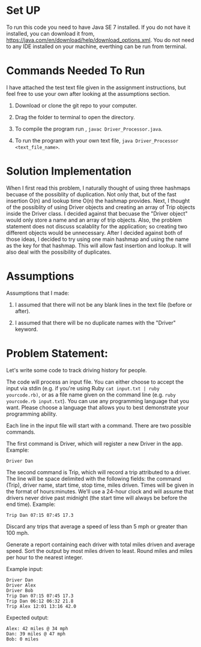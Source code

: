 # Set UP

To run this code you need to have Java SE 7 installed. If you do not have it installed, you can download it from, https://java.com/en/download/help/download_options.xml. You do not need to any IDE installed on your machine, everthing can be run from terminal.

# Commands Needed To Run

I have attached the test text file given in the assignment instructions, but feel free to use your own after looking at the assumptions section. 

1. Download or clone the git repo to your computer.

2. Drag the folder to terminal to open the directory.

3. To compile the program run , `javac Driver_Processor.java`.

4. To run the program with your own text file, `java Driver_Processor <text_file_name>`.

# Solution Implementation

When I first read this problem, I naturally thought of using three hashmaps becuase of the possiblity of duplication. Not only that, but of the fast insertion O(n) and lookup time O(n) the hashmap provides. Next, I thought of the possiblity of using Driver objects and creating an array of Trip objects inside the Driver class. I decided against that becuase the "Driver object" would only store a name and an array of trip objects. Also, the problem statement does not discuss scalablity for the application; so creating two different objects would be unnecessary. After I decided against both of those ideas, I decided to try using one main hashmap and using the name as the key for that hashmap. This will allow fast insertion and lookup. It will also deal with the possibility of duplicates.

# Assumptions

Assumptions that I made: 

1. I assumed that there will not be any blank lines in the text file (before or after).

2. I assumed that there will be no duplicate names with the "Driver" keyword.

# Problem Statement:

Let's write some code to track driving history for people.

The code will process an input file. You can either choose to accept the input via stdin (e.g. if you're using Ruby `cat input.txt | ruby yourcode.rb)`, or as a file name given on the command line (e.g. `ruby yourcode.rb input.txt`). You can use any programming language that you want. Please choose a language that allows you to best demonstrate your programming ability.

Each line in the input file will start with a command. There are two possible commands.

The first command is Driver, which will register a new Driver in the app. Example:

`Driver Dan`

The second command is Trip, which will record a trip attributed to a driver. The line will be space delimited with the following fields: the command (Trip), driver name, start time, stop time, miles driven. Times will be given in the format of hours:minutes. We'll use a 24-hour clock and will assume that drivers never drive past midnight (the start time will always be before the end time). Example:

`Trip Dan 07:15 07:45 17.3`

Discard any trips that average a speed of less than 5 mph or greater than 100 mph.

Generate a report containing each driver with total miles driven and average speed. Sort the output by most miles driven to least. Round miles and miles per hour to the nearest integer.

Example input:
```
Driver Dan
Driver Alex
Driver Bob
Trip Dan 07:15 07:45 17.3
Trip Dan 06:12 06:32 21.8
Trip Alex 12:01 13:16 42.0
```
Expected output:
```
Alex: 42 miles @ 34 mph
Dan: 39 miles @ 47 mph
Bob: 0 miles
```

